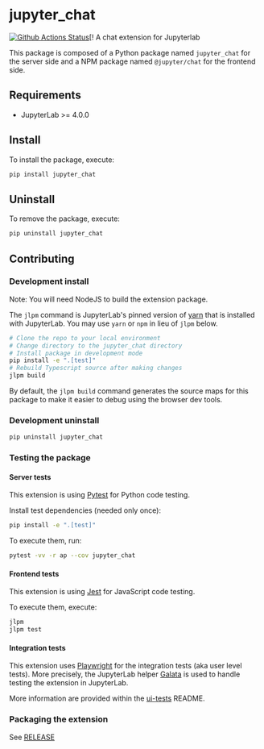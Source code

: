 # jupyter_chat

[![Github Actions Status](https://github.com/QuantStack/jupyter-chat/workflows/Build/badge.svg)](https://github.com/QuantStack/jupyter-chat/actions/workflows/build.yml)[!
A chat extension for Jupyterlab

This package is composed of a Python package named `jupyter_chat`
for the server side and a NPM package named `@jupyter/chat`
for the frontend side.

## Requirements

- JupyterLab >= 4.0.0

## Install

To install the package, execute:

```bash
pip install jupyter_chat
```

## Uninstall

To remove the package, execute:

```bash
pip uninstall jupyter_chat
```

## Contributing

### Development install

Note: You will need NodeJS to build the extension package.

The `jlpm` command is JupyterLab's pinned version of
[yarn](https://yarnpkg.com/) that is installed with JupyterLab. You may use
`yarn` or `npm` in lieu of `jlpm` below.

```bash
# Clone the repo to your local environment
# Change directory to the jupyter_chat directory
# Install package in development mode
pip install -e ".[test]"
# Rebuild Typescript source after making changes
jlpm build
```

By default, the `jlpm build` command generates the source maps for this package to make it easier to debug using the browser dev tools.

### Development uninstall

```bash
pip uninstall jupyter_chat
```

### Testing the package

#### Server tests

This extension is using [Pytest](https://docs.pytest.org/) for Python code testing.

Install test dependencies (needed only once):

```sh
pip install -e ".[test]"
```

To execute them, run:

```sh
pytest -vv -r ap --cov jupyter_chat
```

#### Frontend tests

This extension is using [Jest](https://jestjs.io/) for JavaScript code testing.

To execute them, execute:

```sh
jlpm
jlpm test
```

#### Integration tests

This extension uses [Playwright](https://playwright.dev/docs/intro) for the integration tests (aka user level tests).
More precisely, the JupyterLab helper [Galata](https://github.com/jupyterlab/jupyterlab/tree/master/galata) is used to handle testing the extension in JupyterLab.

More information are provided within the [ui-tests](./ui-tests/README.md) README.

### Packaging the extension

See [RELEASE](RELEASE.md)
